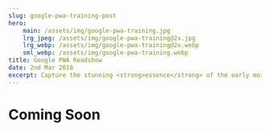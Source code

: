 ```yaml
---
slug: google-pwa-training-post
hero:
    main: /assets/img/google-pwa-training.jpg
    lrg_jpeg: /assets/img/google-pwa-training@2x.jpg
    lrg_webp: /assets/img/google-pwa-training@2x.webp
    sml_webp: /assets/img/google-pwa-training.webp
title: Google PWA Roadshow
date: 2nd Mar 2018
excerpt: Capture the stunning <strong>essence</strong> of the early morning sunrise in the Californian wilderness.
---
```


# Coming Soon